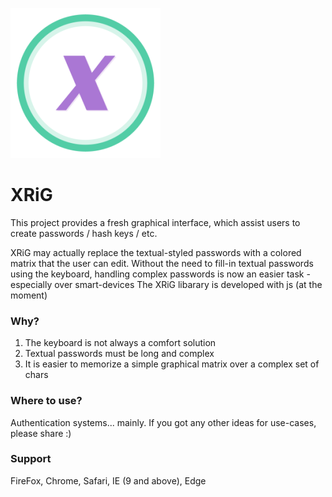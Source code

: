 ![project-poster][poster]

[poster]:https://raw.githubusercontent.com/ymz-rocks/emblems/master/XRiG/logo.png "XRiG project"

# XRiG

This project provides a fresh graphical interface, which assist users to create passwords / hash keys / etc.

XRiG may actually replace the textual-styled passwords with a colored matrix that the user can edit. 
Without the need to fill-in textual passwords using the keyboard, handling complex passwords is now an easier task - especially over smart-devices
The XRiG libarary is developed with js (at the moment)


### Why?

1. The keyboard is not always a comfort solution
2. Textual passwords must be long and complex
3. It is easier to memorize a simple graphical matrix over a complex set of chars


### Where to use?

Authentication systems... mainly. If you got any other ideas for use-cases, please share :)


### Support

FireFox, Chrome, Safari, IE (9 and above), Edge


